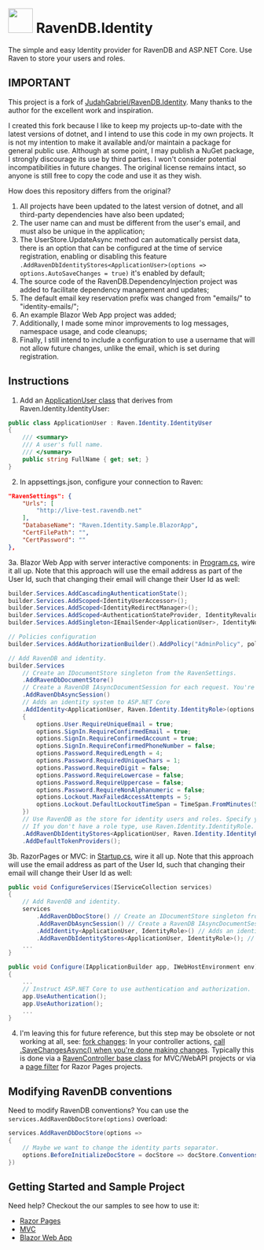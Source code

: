 ﻿# <img src="https://github.com/luis-fss/RavenDB.Identity/blob/master/RavenDB.Identity/nuget-icon.png?raw=true" width="50px" height="50px" /> RavenDB.Identity
The simple and easy Identity provider for RavenDB and ASP.NET Core. Use Raven to store your users and roles.

## IMPORTANT ##

This project is a fork of [JudahGabriel/RavenDB.Identity](https://github.com/JudahGabriel/RavenDB.Identity). Many thanks to the author for the excellent work and inspiration.

I created this fork because I like to keep my projects up-to-date with the latest versions of dotnet, and I intend to use this code in my own projects. It is not my intention to make it available and/or maintain a package for general public use. Although at some point, I may publish a NuGet package, I strongly discourage its use by third parties. I won't consider potential incompatibilities in future changes. The original license remains intact, so anyone is still free to copy the code and use it as they wish.

<a id="fork-changes">How does this repository differs from the original?</a>

1. All projects have been updated to the latest version of dotnet, and all third-party dependencies have also been updated;
2. The user name can and must be different from the user's email, and must also be unique in the application;
3. The UserStore.UpdateAsync method can automatically persist data, there is an option that can be configured at the time of service registration, enabling or disabling this feature `.AddRavenDbIdentityStores<ApplicationUser>(options => options.AutoSaveChanges = true)` it's enabled by default;
4. The source code of the RavenDB.DependencyInjection project was added to facilitate dependency management and updates;
5. The default email key reservation prefix was changed from "emails/" to "identity-emails/";
6. An example Blazor Web App project was added;
7. Additionally, I made some minor improvements to log messages, namespace usage, and code cleanups;
8. Finally, I still intend to include a configuration to use a username that will not allow future changes, unlike the email, which is set during registration.

## Instructions ##

1. Add an [ApplicationUser class](https://github.com/luis-fss/RavenDB.Identity/blob/master/Samples/Sample.BlazorApp/Data/ApplicationUser.cs) that derives from Raven.Identity.IdentityUser:
```csharp
public class ApplicationUser : Raven.Identity.IdentityUser
{
    /// <summary>
    /// A user's full name.
    /// </summary>
    public string FullName { get; set; }
}
```

2. In appsettings.json, configure your connection to Raven:

```json
"RavenSettings": {
    "Urls": [
        "http://live-test.ravendb.net"
    ],
    "DatabaseName": "Raven.Identity.Sample.BlazorApp",
    "CertFilePath": "",
    "CertPassword": ""
},
```

3a. Blazor Web App with server interactive components: in [Program.cs](https://github.com/luis-fss/RavenDB.Identity/blob/master/Samples/Sample.BlazorApp/Program.cs), wire it all up. Note that this approach will use the email address as part of the User Id, such that changing their email will change their User Id as well:

```csharp
builder.Services.AddCascadingAuthenticationState();
builder.Services.AddScoped<IdentityUserAccessor>();
builder.Services.AddScoped<IdentityRedirectManager>();
builder.Services.AddScoped<AuthenticationStateProvider, IdentityRevalidatingAuthenticationStateProvider>();
builder.Services.AddSingleton<IEmailSender<ApplicationUser>, IdentityNoOpEmailSender>();

// Policies configuration
builder.Services.AddAuthorizationBuilder().AddPolicy("AdminPolicy", policy => policy.RequireRole("Admin"));

// Add RavenDB and identity.
builder.Services
    // Create an IDocumentStore singleton from the RavenSettings.
    .AddRavenDbDocumentStore()
    // Create a RavenDB IAsyncDocumentSession for each request. You're responsible for calling .SaveChanges after each request.
    .AddRavenDbAsyncSession()
    // Adds an identity system to ASP.NET Core
    .AddIdentity<ApplicationUser, Raven.Identity.IdentityRole>(options =>
    {
        options.User.RequireUniqueEmail = true;
        options.SignIn.RequireConfirmedEmail = true;
        options.SignIn.RequireConfirmedAccount = true;
        options.SignIn.RequireConfirmedPhoneNumber = false;
        options.Password.RequiredLength = 4;
        options.Password.RequiredUniqueChars = 1;
        options.Password.RequireDigit = false;
        options.Password.RequireLowercase = false;
        options.Password.RequireUppercase = false;
        options.Password.RequireNonAlphanumeric = false;
        options.Lockout.MaxFailedAccessAttempts = 5;
        options.Lockout.DefaultLockoutTimeSpan = TimeSpan.FromMinutes(5);
    })
    // Use RavenDB as the store for identity users and roles. Specify your app user type here, and your role type.
    // If you don't have a role type, use Raven.Identity.IdentityRole.
    .AddRavenDbIdentityStores<ApplicationUser, Raven.Identity.IdentityRole>()
    .AddDefaultTokenProviders();
```

3b. RazorPages or MVC: in [Startup.cs](https://github.com/luis-fss/RavenDB.Identity/blob/master/Samples/Sample.RazorPages/Startup.cs), wire it all up. Note that this approach will use the email address as part of the User Id, such that changing their email will change their User Id as well:

```csharp
public void ConfigureServices(IServiceCollection services)
{    
    // Add RavenDB and identity.
    services
        .AddRavenDbDocStore() // Create an IDocumentStore singleton from the RavenSettings.
        .AddRavenDbAsyncSession() // Create a RavenDB IAsyncDocumentSession for each request. You're responsible for calling .SaveChanges after each request.
        .AddIdentity<ApplicationUser, IdentityRole>() // Adds an identity system to ASP.NET Core
        .AddRavenDbIdentityStores<ApplicationUser, IdentityRole>(); // Use RavenDB as the store for identity users and roles. Specify your app user type here, and your role type. If you don't have a role type, use Raven.Identity.IdentityRole.
    ...
}

public void Configure(IApplicationBuilder app, IWebHostEnvironment env)
{
    ...
    // Instruct ASP.NET Core to use authentication and authorization.
    app.UseAuthentication();
    app.UseAuthorization();
    ...
}
```

4. I'm leaving this for future reference, but this step may be obsolete or not working at all, see: <a href="#fork-changes">fork changes</a>: In your controller actions, [call .SaveChangesAsync() when you're done making changes](https://github.com/luis-fss/RavenDB.Identity/blob/master/Samples/Sample.RazorPages/Filters/RavenSaveChangesAsyncFilter.cs#L35). Typically this is done via a [RavenController base class](https://github.com/luis-fss/RavenDB.Identity/blob/master/Samples/Sample.Mvc/Controllers/RavenController.cs) for MVC/WebAPI projects or via a [page filter](https://github.com/luis-fss/RavenDB.Identity/blob/master/Samples/Sample.RazorPages/Filters/RavenSaveChangesAsyncFilter.cs) for Razor Pages projects.

## Modifying RavenDB conventions

Need to modify RavenDB conventions? You can use the `services.AddRavenDbDocStore(options)` overload:

```csharp
services.AddRavenDbDocStore(options =>
{
    // Maybe we want to change the identity parts separator.
    options.BeforeInitializeDocStore = docStore => docStore.Conventions.IdentityPartsSeparator = "-";
})
```

## Getting Started and Sample Project

Need help? Checkout the our samples to see how to use it:

- [Razor Pages](https://github.com/luis-fss/RavenDB.Identity/tree/master/Samples/Sample.RazorPages) 
- [MVC](https://github.com/luis-fss/RavenDB.Identity/tree/master/Samples/Sample.Mvc)
- [Blazor Web App](https://github.com/luis-fss/RavenDB.Identity/tree/master/Samples/Sample.BlazorApp)
